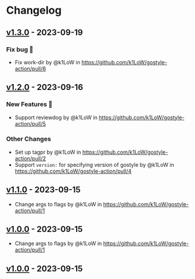 # Changelog

## [v1.3.0](https://github.com/k1LoW/gostyle-action/compare/v1.2.0...v1.3.0) - 2023-09-19
### Fix bug 🐛
- Fix work-dir by @k1LoW in https://github.com/k1LoW/gostyle-action/pull/6

## [v1.2.0](https://github.com/k1LoW/gostyle-action/compare/v1.1.0...v1.2.0) - 2023-09-16
### New Features 🎉
- Support reviewdog by @k1LoW in https://github.com/k1LoW/gostyle-action/pull/5
### Other Changes
- Set up tagpr by @k1LoW in https://github.com/k1LoW/gostyle-action/pull/2
- Support `version:` for specifying version of gostyle by @k1LoW in https://github.com/k1LoW/gostyle-action/pull/4

## [v1.1.0](https://github.com/k1LoW/gostyle-action/compare/v1.0.0...v1.1.0) - 2023-09-15
- Change args to flags by @k1LoW in https://github.com/k1LoW/gostyle-action/pull/1

## [v1.0.0](https://github.com/k1LoW/gostyle-action/compare/v1.0.0...v1) - 2023-09-15
- Change args to flags by @k1LoW in https://github.com/k1LoW/gostyle-action/pull/1

## [v1.0.0](https://github.com/k1LoW/gostyle-action/commits/v1.0.0) - 2023-09-15
